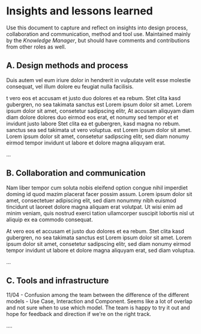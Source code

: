 # Insights and lessons learned

Use this document to capture and reflect on insights into design process, collaboration and communication, method and tool use. Maintained mainly by the *Knowledge Manager*, but should have comments and contributions from other roles as well. 

## A. Design methods and process

Duis autem vel eum iriure dolor in hendrerit in vulputate velit esse molestie consequat, vel illum dolore eu feugiat nulla facilisis.

t vero eos et accusam et justo duo dolores et ea rebum. Stet clita kasd gubergren, no sea takimata sanctus est Lorem ipsum dolor sit amet. Lorem ipsum dolor sit amet, consetetur sadipscing elitr, At accusam aliquyam diam diam dolore dolores duo eirmod eos erat, et nonumy sed tempor et et invidunt justo labore Stet clita ea et gubergren, kasd magna no rebum. sanctus sea sed takimata ut vero voluptua. est Lorem ipsum dolor sit amet. Lorem ipsum dolor sit amet, consetetur sadipscing elitr, sed diam nonumy eirmod tempor invidunt ut labore et dolore magna aliquyam erat.

...

## B. Collaboration and communication

Nam liber tempor cum soluta nobis eleifend option congue nihil imperdiet doming id quod mazim placerat facer possim assum. Lorem ipsum dolor sit amet, consectetuer adipiscing elit, sed diam nonummy nibh euismod tincidunt ut laoreet dolore magna aliquam erat volutpat. Ut wisi enim ad minim veniam, quis nostrud exerci tation ullamcorper suscipit lobortis nisl ut aliquip ex ea commodo consequat.

At vero eos et accusam et justo duo dolores et ea rebum. Stet clita kasd gubergren, no sea takimata sanctus est Lorem ipsum dolor sit amet. Lorem ipsum dolor sit amet, consetetur sadipscing elitr, sed diam nonumy eirmod tempor invidunt ut labore et dolore magna aliquyam erat, sed diam voluptua. 

...

## C. Tools and infrastructure

11/04 - Confusion among the team between the difference of the different models - Use Case, Interaction and Component.  Seems like a lot of overlap and not sure when to use which model.  The team is happy to try it out and hope for feedback and direction if we're on the right track.

....
